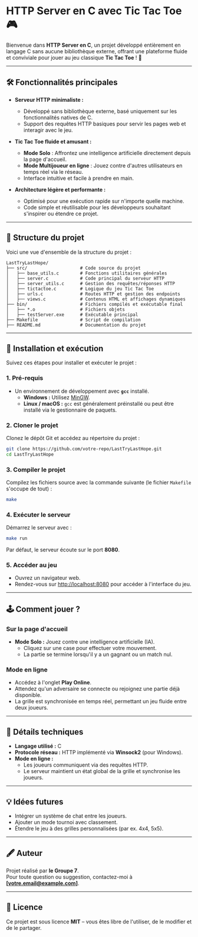 
# HTTP Server en C avec Tic Tac Toe 🎮

Bienvenue dans **HTTP Server en C**, un projet développé entièrement en langage C sans aucune bibliothèque externe, offrant une plateforme fluide et conviviale pour jouer au jeu classique **Tic Tac Toe** ! 🚀

---

## 🛠 Fonctionnalités principales

- **Serveur HTTP minimaliste :**
  - Développé sans bibliothèque externe, basé uniquement sur les fonctionnalités natives de C.
  - Support des requêtes HTTP basiques pour servir les pages web et interagir avec le jeu.

- **Tic Tac Toe fluide et amusant :**
  - **Mode Solo** : Affrontez une intelligence artificielle directement depuis la page d'accueil.
  - **Mode Multijoueur en ligne** : Jouez contre d'autres utilisateurs en temps réel via le réseau.
  - Interface intuitive et facile à prendre en main.

- **Architecture légère et performante :**
  - Optimisé pour une exécution rapide sur n'importe quelle machine.
  - Code simple et réutilisable pour les développeurs souhaitant s'inspirer ou étendre ce projet.

---

## 📂 Structure du projet

Voici une vue d'ensemble de la structure du projet :

```
LastTryLastHope/
├── src/                    # Code source du projet
│   ├── base_utils.c        # Fonctions utilitaires générales
│   ├── server.c            # Code principal du serveur HTTP
│   ├── server_utils.c      # Gestion des requêtes/réponses HTTP
│   ├── tictactoe.c         # Logique du jeu Tic Tac Toe
│   ├── urls.c              # Routes HTTP et gestion des endpoints
│   ├── views.c             # Contenus HTML et affichages dynamiques
├── bin/                    # Fichiers compilés et exécutable final
│   ├── *.o                 # Fichiers objets
│   ├── testServer.exe      # Exécutable principal
├── Makefile                # Script de compilation
├── README.md               # Documentation du projet
```

---

## 🚀 Installation et exécution

Suivez ces étapes pour installer et exécuter le projet :

### 1. Pré-requis

- Un environnement de développement avec **`gcc`** installé.  
  - **Windows :** Utilisez [MinGW](https://www.mingw-w64.org/).  
  - **Linux / macOS :** `gcc` est généralement préinstallé ou peut être installé via le gestionnaire de paquets.

### 2. Cloner le projet

Clonez le dépôt Git et accédez au répertoire du projet :

```bash
git clone https://github.com/votre-repo/LastTryLastHope.git
cd LastTryLastHope
```

### 3. Compiler le projet

Compilez les fichiers source avec la commande suivante (le fichier `Makefile` s'occupe de tout) :

```bash
make
```

### 4. Exécuter le serveur

Démarrez le serveur avec :

```bash
make run
```

Par défaut, le serveur écoute sur le port **8080**.

### 5. Accéder au jeu

- Ouvrez un navigateur web.
- Rendez-vous sur [http://localhost:8080](http://localhost:8080) pour accéder à l'interface du jeu.

---

## 🕹 Comment jouer ?

### Sur la page d'accueil

- **Mode Solo :** Jouez contre une intelligence artificielle (IA).  
  - Cliquez sur une case pour effectuer votre mouvement.
  - La partie se termine lorsqu'il y a un gagnant ou un match nul.

### Mode en ligne

- Accédez à l'onglet **Play Online**.  
- Attendez qu'un adversaire se connecte ou rejoignez une partie déjà disponible.  
- La grille est synchronisée en temps réel, permettant un jeu fluide entre deux joueurs.

---

## 📜 Détails techniques

- **Langage utilisé :** C
- **Protocole réseau :** HTTP implémenté via **Winsock2** (pour Windows).
- **Mode en ligne :**
  - Les joueurs communiquent via des requêtes HTTP.
  - Le serveur maintient un état global de la grille et synchronise les joueurs.

---

## 💡 Idées futures

- Intégrer un système de chat entre les joueurs.
- Ajouter un mode tournoi avec classement.
- Étendre le jeu à des grilles personnalisées (par ex. 4x4, 5x5).

---

## 🖋 Auteur

Projet réalisé par **le Groupe 7**.  
Pour toute question ou suggestion, contactez-moi à **[votre.email@example.com]**.

---

## 📄 Licence

Ce projet est sous licence **MIT** – vous êtes libre de l'utiliser, de le modifier et de le partager.
